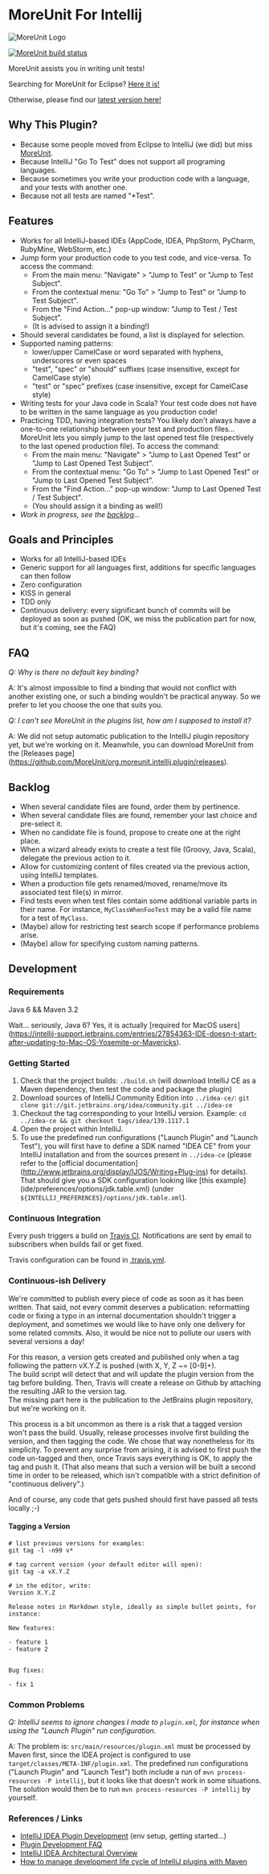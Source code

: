 # MoreUnit For Intellij

<img alt="MoreUnit Logo" src="http://moreunit.sourceforge.net/img/logo.png" />

<a title="MoreUnit build on Travis CI" href="https://travis-ci.org/MoreUnit/org.moreunit.intellij.plugin"><img alt="MoreUnit build status" src="https://travis-ci.org/MoreUnit/org.moreunit.intellij.plugin.svg?branch=master" /></a>

MoreUnit assists you in writing unit tests!

Searching for MoreUnit for Eclipse? [Here it is!](https://github.com/MoreUnit/MoreUnit-Eclipse)

Otherwise, please find our [latest version here!](https://github.com/MoreUnit/org.moreunit.intellij.plugin/releases/latest)


## Why This Plugin?

- Because some people moved from Eclipse to IntelliJ (we did) but miss [MoreUnit](http://moreunit.sourceforge.net).
- Because IntelliJ "Go To Test" does not support all programing languages.
- Because sometimes you write your production code with a language, and your tests with another one.
- Because not all tests are named "*Test".


## Features

- Works for all IntelliJ-based IDEs (AppCode, IDEA, PhpStorm, PyCharm, RubyMine, WebStorm, etc.)
- Jump form your production code to you test code, and vice-versa. To access the command:
    - From the main menu: "Navigate" > "Jump to Test" or "Jump to Test Subject".
    - From the contextual menu: "Go To" > "Jump to Test" or "Jump to Test Subject".
    - From the "Find Action..." pop-up window: "Jump to Test / Test Subject".
    - (It is advised to assign it a binding!)
- Should several candidates be found, a list is displayed for selection.
- Supported naming patterns:
    - lower/upper CamelCase or word separated with hyphens, underscores or even spaces
    - "test", "spec" or "should" suffixes (case insensitive, except for CamelCase style)
    - "test" or "spec" prefixes (case insensitive, except for CamelCase style)
- Writing tests for your Java code in Scala? Your test code does not have to be written in the same
  language as you production code!
- Practicing TDD, having integration tests? You likely don't always have a one-to-one relationship
between your test and production files...  
MoreUnit lets you simply jump to the last opened test file (respectively to the last opened production
file). To access the command:
    - From the main menu: "Navigate" > "Jump to Last Opened Test" or "Jump to Last Opened Test Subject".
    - From the contextual menu: "Go To" > "Jump to Last Opened Test" or "Jump to Last Opened Test Subject".
    - From the "Find Action..." pop-up window: "Jump to Last Opened Test / Test Subject".
    - (You should assign it a binding as well!)
- _Work in progress, see the [backlog](#backlog)..._


## Goals and Principles

- Works for all IntelliJ-based IDEs
- Generic support for all languages first, additions for specific languages can then follow
- Zero configuration
- KISS in general
- TDD only
- Continuous delivery: every significant bunch of commits will be deployed as soon as pushed (OK,
  we miss the publication part for now, but it's coming, see the FAQ)


## FAQ

_Q: Why is there no default key binding?_

A: It's almost impossible to find a binding that would not conflict with another existing one, or
such a binding wouldn't be practical anyway. So we prefer to let you choose the one that suits you.


_Q: I can't see MoreUnit in the plugins list, how am I supposed to install it?_

A: We did not setup automatic publication to the IntelliJ plugin repository yet, but we're working
on it. Meanwhile, you can download MoreUnit from the [Releases page]
(https://github.com/MoreUnit/org.moreunit.intellij.plugin/releases).


## Backlog

- When several candidate files are found, order them by pertinence.
- When several candidate files are found, remember your last choice and pre-select it.
- When no candidate file is found, propose to create one at the right place.
- When a wizard already exists to create a test file (Groovy, Java, Scala), delegate the previous
  action to it.
- Allow for customizing content of files created via the previous action, using IntelliJ templates.
- When a production file gets renamed/moved, rename/move its associated test file(s) in mirror.
- Find tests even when test files contain some additional variable parts in their name. For instance,
  `MyClassWhenFooTest` may be a valid file name for a test of `MyClass`.
- (Maybe) allow for restricting test search scope if performance problems arise.
- (Maybe) allow for specifying custom naming patterns.


## Development
### Requirements

Java 6 && Maven 3.2

Wait... seriously, Java 6? Yes, it is actually [required for MacOS users]
(https://intellij-support.jetbrains.com/entries/27854363-IDE-doesn-t-start-after-updating-to-Mac-OS-Yosemite-or-Mavericks).

### Getting Started

1. Check that the project builds: `./build.sh` (will download IntelliJ CE as a Maven dependency,
   then test the code and package the plugin)
2. Download sources of IntelliJ Community Edition into `../idea-ce/`:
   ```git clone git://git.jetbrains.org/idea/community.git ../idea-ce```
3. Checkout the tag corresponding to your IntelliJ version. Example:
   ```cd ../idea-ce && git checkout tags/idea/139.1117.1```
4. Open the project within IntelliJ.
5. To use the predefined run configurations ("Launch Plugin" and "Launch Test"), you will first
   have to define a SDK named "IDEA CE" from your IntelliJ installation and from the sources
   present in `../idea-ce` (please refer to the [official documentation]
   (http://www.jetbrains.org/display/IJOS/Writing+Plug-ins) for details).
   That should give you a SDK configuration looking like [this example]
   (ide/preferences/options/jdk.table.xml) (under `${INTELLIJ_PREFERENCES}/options/jdk.table.xml`).


### Continuous Integration

Every push triggers a build on [Travis CI](https://travis-ci.org/MoreUnit/org.moreunit.intellij.plugin).
Notifications are sent by email to subscribers when builds fail or get fixed.

Travis configuration can be found in [.travis.yml](.travis.yml).


### Continuous-ish Delivery

We're committed to publish every piece of code as soon as it has been written. That said, not every
commit deserves a publication: reformatting code or fixing a typo in an internal documentation
shouldn't trigger a deployment, and sometimes we would like to have only one delivery for some
related commits. Also, it would be nice not to pollute our users with several versions a day!

For this reason, a version gets created and published only when a tag following the pattern vX.Y.Z
is pushed (with X, Y, Z ~= [0-9]+).  
The build script will detect that and will update the plugin version from the tag before building.
Then, Travis will create a release on Github by attaching the resulting JAR to the version tag.  
The missing part here is the publication to the JetBrains plugin repository, but we're working on it.

This process is a bit uncommon as there is a risk that a tagged version won't pass the build.
Usually, release processes involve first building the version, and then tagging the code. We chose
that way nonetheless for its simplicity. To prevent any surprise from arising, it is advised to
first push the code un-tagged and then, once Travis says everything is OK, to apply the tag and
push it. (That also means that such a version will be built a second time in order to be released,
which isn't compatible with a strict definition of "continuous delivery".)

And of course, any code that gets pushed should first have passed all tests locally ;-)


#### Tagging a Version

    # list previous versions for examples:
    git tag -l -n99 v*

    # tag current version (your default editor will open):
    git tag -a vX.Y.Z

    # in the editor, write:
    Version X.Y.Z

    Release notes in Markdown style, ideally as simple bullet points, for instance:

    New features:

    - feature 1
    - feature 2


    Bug fixes:

    - fix 1


### Common Problems

_Q: IntelliJ seems to ignore changes I made to `plugin.xml`, for instance when using the "Launch
Plugin" run configuration._

A: The problem is: `src/main/resources/plugin.xml` must be processed by Maven first, since the IDEA
project is configured to use `target/classes/META-INF/plugin.xml`. The predefined run configurations
("Launch Plugin" and "Launch Test") both include a run of `mvn process-resources -P intellij`, but
it looks like that doesn't work in some situations. The solution would then be to run
`mvn process-resources -P intellij` by yourself.


### References / Links

- [IntelliJ IDEA Plugin Development](https://confluence.jetbrains.com/display/IDEADEV/PluginDevelopment) (env setup, getting started…)
- [Plugin Development FAQ](https://confluence.jetbrains.com/display/IDEADEV/Plugin+Development+FAQ)
- [IntelliJ IDEA Architectural Overview](https://confluence.jetbrains.com/display/IDEADEV/IntelliJ+IDEA+Architectural+Overview)
- [How to manage development life cycle of IntelliJ plugins with Maven](http://labs.bsb.com/2013/11/how-to-manage-development-life-cycle-of-intellij-plugins-with-maven-2/)
